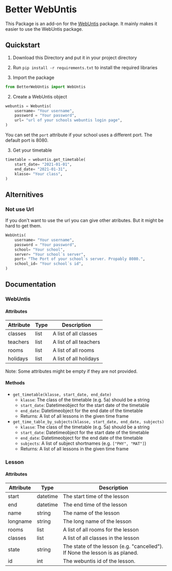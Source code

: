 # Better WebUntis
This Package is an add-on for the [WebUntis](https://github.com/python-webuntis/python-webuntis) package. It mainly makes it easier to use the WebUntis package.


## Quickstart
1. Download this Directory and put it in your project directory
2. Run `pip install -r requirements.txt` to install the required libraries

1. Import the package
```python
from BetterWebUntis import WebUntis
```

2. Create a WebUntis object
```python
webuntis = Webuntis(
    username= "Your username",
    password = "Your password",
    url= "url of your schools webuntis login page",
)
```
You can set the `port` attribute if your school uses a different port. The default port is 8080.

3. Get your timetable
```python
timetable = webuntis.get_timetable(
    start_date= "2021-01-01",
    end_date= "2021-01-31",
    klasse= "Your class",
)
```

## Alternitives
### Not use Url
If you don't want to use the url you can give other atributes. But it might be hard to get them. 
```python
WebUntis(
    username= "Your username",
    password = "Your password",
    school= "Your school",
    server= "Your school´s server",
    port= "The Port of your school´s server. Propably 8080.",
    school_id= "Your school´s id",
)
```


## Documentation
### WebUntis
#### Attributes
| Attribute | Type | Description |
| --- | --- | --- |
| classes | list | A list of all classes |
| teachers | list | A list of all teachers |
| rooms | list | A list of all rooms |
| holidays | list | A list of all holidays |

Note: Some attributes might be empty if they are not provided.

#### Methods
- `get_timetable(klasse, start_date, end_date)`
    - `klasse`: The class of the timetable (e.g. 5a) should be a string
    - `start_date`: Datetimeobject for the start date of the timetable
    - `end_date`: Datetimeobject for the end date of the timetable
    - Returns: A list of all lessons in the given time frame
- `get_time_table_by_subjects(klasse, start_date, end_date, subjects)`
    - `klasse`: The class of the timetable (e.g. 5a) should be a string
    - `start_date`: Datetimeobject for the start date of the timetable
    - `end_date`: Datetimeobject for the end date of the timetable
    - `subjects`: A list of subject shortnames (e.g. `["PHY", "MAT"]`)
    - Returns: A list of all lessons in the given time frame

### Lesson
#### Attributes
| Attribute | Type | Description                                                                  |
|-----------| --- |------------------------------------------------------------------------------|
| start     | datetime | The start time of the lesson                                                 |
| end       | datetime | The end time of the lesson                                                   |
| name      | string | The name of the lesson                                                       |
| longname  | string | The long name of the lesson                                                  |
| rooms     | list | A list of all rooms for the lesson                                           |
| classes   | list | A list of all classes in the lesson                                          |
|state | string | The state of the lesson (e.g. "cancelled"). If None the lesson is as planed. |
| id | int | The webuntis id of the lesson.                                               |
